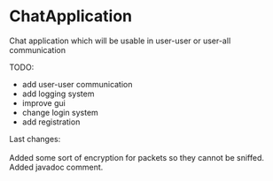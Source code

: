 # ChatApplication
Chat application which will be usable in user-user or user-all communication


TODO:
  * add user-user communication
  * add logging system
  * improve gui
  * change login system
  * add registration


Last changes:<br><br>
  Added some sort of encryption for packets so they cannot be sniffed.<br>
  Added javadoc comment. <br>
